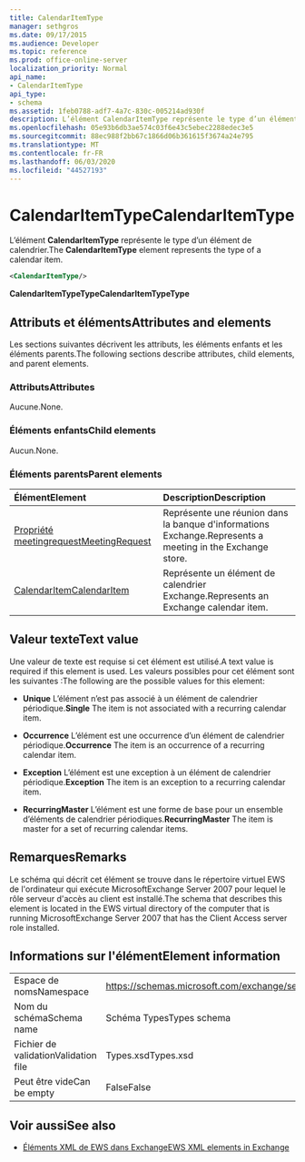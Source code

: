```yaml
---
title: CalendarItemType
manager: sethgros
ms.date: 09/17/2015
ms.audience: Developer
ms.topic: reference
ms.prod: office-online-server
localization_priority: Normal
api_name:
- CalendarItemType
api_type:
- schema
ms.assetid: 1feb0788-adf7-4a7c-830c-005214ad930f
description: L’élément CalendarItemType représente le type d’un élément de calendrier.
ms.openlocfilehash: 05e93b6db3ae574c03f6e43c5ebec2288edec3e5
ms.sourcegitcommit: 88ec988f2bb67c1866d06b361615f3674a24e795
ms.translationtype: MT
ms.contentlocale: fr-FR
ms.lasthandoff: 06/03/2020
ms.locfileid: "44527193"
---
```

# <a name="calendaritemtype"></a><span data-ttu-id="d3a58-103">CalendarItemType</span><span class="sxs-lookup"><span data-stu-id="d3a58-103">CalendarItemType</span></span>

<span data-ttu-id="d3a58-104">L’élément **CalendarItemType** représente le type d’un élément de calendrier.</span><span class="sxs-lookup"><span data-stu-id="d3a58-104">The **CalendarItemType** element represents the type of a calendar item.</span></span> 
  
```xml
<CalendarItemType/>
```

 <span data-ttu-id="d3a58-105">**CalendarItemTypeType**</span><span class="sxs-lookup"><span data-stu-id="d3a58-105">**CalendarItemTypeType**</span></span>
## <a name="attributes-and-elements"></a><span data-ttu-id="d3a58-106">Attributs et éléments</span><span class="sxs-lookup"><span data-stu-id="d3a58-106">Attributes and elements</span></span>

<span data-ttu-id="d3a58-107">Les sections suivantes décrivent les attributs, les éléments enfants et les éléments parents.</span><span class="sxs-lookup"><span data-stu-id="d3a58-107">The following sections describe attributes, child elements, and parent elements.</span></span>
  
### <a name="attributes"></a><span data-ttu-id="d3a58-108">Attributs</span><span class="sxs-lookup"><span data-stu-id="d3a58-108">Attributes</span></span>

<span data-ttu-id="d3a58-109">Aucune.</span><span class="sxs-lookup"><span data-stu-id="d3a58-109">None.</span></span>
  
### <a name="child-elements"></a><span data-ttu-id="d3a58-110">Éléments enfants</span><span class="sxs-lookup"><span data-stu-id="d3a58-110">Child elements</span></span>

<span data-ttu-id="d3a58-111">Aucun.</span><span class="sxs-lookup"><span data-stu-id="d3a58-111">None.</span></span>
  
### <a name="parent-elements"></a><span data-ttu-id="d3a58-112">Éléments parents</span><span class="sxs-lookup"><span data-stu-id="d3a58-112">Parent elements</span></span>

|<span data-ttu-id="d3a58-113">**Élément**</span><span class="sxs-lookup"><span data-stu-id="d3a58-113">**Element**</span></span>|<span data-ttu-id="d3a58-114">**Description**</span><span class="sxs-lookup"><span data-stu-id="d3a58-114">**Description**</span></span>|
|:-----|:-----|
|[<span data-ttu-id="d3a58-115">Propriété meetingrequest</span><span class="sxs-lookup"><span data-stu-id="d3a58-115">MeetingRequest</span></span>](meetingrequest.md) <br/> |<span data-ttu-id="d3a58-116">Représente une réunion dans la banque d'informations Exchange.</span><span class="sxs-lookup"><span data-stu-id="d3a58-116">Represents a meeting in the Exchange store.</span></span>  <br/> |
|[<span data-ttu-id="d3a58-117">CalendarItem</span><span class="sxs-lookup"><span data-stu-id="d3a58-117">CalendarItem</span></span>](calendaritem.md) <br/> |<span data-ttu-id="d3a58-118">Représente un élément de calendrier Exchange.</span><span class="sxs-lookup"><span data-stu-id="d3a58-118">Represents an Exchange calendar item.</span></span>  <br/> |
   
## <a name="text-value"></a><span data-ttu-id="d3a58-119">Valeur texte</span><span class="sxs-lookup"><span data-stu-id="d3a58-119">Text value</span></span>

<span data-ttu-id="d3a58-120">Une valeur de texte est requise si cet élément est utilisé.</span><span class="sxs-lookup"><span data-stu-id="d3a58-120">A text value is required if this element is used.</span></span> <span data-ttu-id="d3a58-121">Les valeurs possibles pour cet élément sont les suivantes :</span><span class="sxs-lookup"><span data-stu-id="d3a58-121">The following are the possible values for this element:</span></span>
  
- <span data-ttu-id="d3a58-122">**Unique** L’élément n’est pas associé à un élément de calendrier périodique.</span><span class="sxs-lookup"><span data-stu-id="d3a58-122">**Single** The item is not associated with a recurring calendar item.</span></span> 
    
- <span data-ttu-id="d3a58-123">**Occurrence** L’élément est une occurrence d’un élément de calendrier périodique.</span><span class="sxs-lookup"><span data-stu-id="d3a58-123">**Occurrence** The item is an occurrence of a recurring calendar item.</span></span> 
    
- <span data-ttu-id="d3a58-124">**Exception** L’élément est une exception à un élément de calendrier périodique.</span><span class="sxs-lookup"><span data-stu-id="d3a58-124">**Exception** The item is an exception to a recurring calendar item.</span></span> 
    
- <span data-ttu-id="d3a58-125">**RecurringMaster** L’élément est une forme de base pour un ensemble d’éléments de calendrier périodiques.</span><span class="sxs-lookup"><span data-stu-id="d3a58-125">**RecurringMaster** The item is master for a set of recurring calendar items.</span></span> 
    
## <a name="remarks"></a><span data-ttu-id="d3a58-126">Remarques</span><span class="sxs-lookup"><span data-stu-id="d3a58-126">Remarks</span></span>

<span data-ttu-id="d3a58-127">Le schéma qui décrit cet élément se trouve dans le répertoire virtuel EWS de l'ordinateur qui exécute MicrosoftExchange Server 2007 pour lequel le rôle serveur d'accès au client est installé.</span><span class="sxs-lookup"><span data-stu-id="d3a58-127">The schema that describes this element is located in the EWS virtual directory of the computer that is running MicrosoftExchange Server 2007 that has the Client Access server role installed.</span></span>
  
## <a name="element-information"></a><span data-ttu-id="d3a58-128">Informations sur l'élément</span><span class="sxs-lookup"><span data-stu-id="d3a58-128">Element information</span></span>

|||
|:-----|:-----|
|<span data-ttu-id="d3a58-129">Espace de noms</span><span class="sxs-lookup"><span data-stu-id="d3a58-129">Namespace</span></span>  <br/> |https://schemas.microsoft.com/exchange/services/2006/types  <br/> |
|<span data-ttu-id="d3a58-130">Nom du schéma</span><span class="sxs-lookup"><span data-stu-id="d3a58-130">Schema name</span></span>  <br/> |<span data-ttu-id="d3a58-131">Schéma Types</span><span class="sxs-lookup"><span data-stu-id="d3a58-131">Types schema</span></span>  <br/> |
|<span data-ttu-id="d3a58-132">Fichier de validation</span><span class="sxs-lookup"><span data-stu-id="d3a58-132">Validation file</span></span>  <br/> |<span data-ttu-id="d3a58-133">Types.xsd</span><span class="sxs-lookup"><span data-stu-id="d3a58-133">Types.xsd</span></span>  <br/> |
|<span data-ttu-id="d3a58-134">Peut être vide</span><span class="sxs-lookup"><span data-stu-id="d3a58-134">Can be empty</span></span>  <br/> |<span data-ttu-id="d3a58-135">False</span><span class="sxs-lookup"><span data-stu-id="d3a58-135">False</span></span>  <br/> |
   
## <a name="see-also"></a><span data-ttu-id="d3a58-136">Voir aussi</span><span class="sxs-lookup"><span data-stu-id="d3a58-136">See also</span></span>



- [<span data-ttu-id="d3a58-137">Éléments XML de EWS dans Exchange</span><span class="sxs-lookup"><span data-stu-id="d3a58-137">EWS XML elements in Exchange</span></span>](ews-xml-elements-in-exchange.md)

